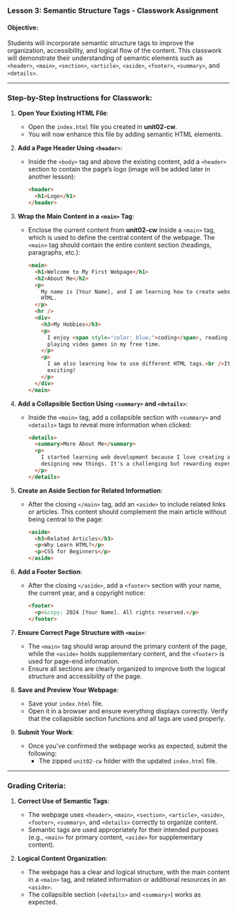 ### **Lesson 3: Semantic Structure Tags - Classwork Assignment**

#### **Objective:**

Students will incorporate semantic structure tags to improve the organization, accessibility, and logical flow of the content. This classwork will demonstrate their understanding of semantic elements such as `<header>`, `<main>`, `<section>`, `<article>`, `<aside>`, `<footer>`, `<summary>`, and `<details>`.

---

### **Step-by-Step Instructions for Classwork:**

1. **Open Your Existing HTML File**:

   - Open the `index.html` file you created in **unit02-cw**.
   - You will now enhance this file by adding semantic HTML elements.

2. **Add a Page Header Using `<header>`**:

   - Inside the `<body>` tag and above the existing content, add a `<header>` section to contain the page’s logo (image will be added later in another lesson):
     ```html
     <header>
       <h1>Logo</h1>
     </header>
     ```

3. **Wrap the Main Content in a `<main>` Tag**:

   - Enclose the current content from **unit02-cw** inside a `<main>` tag, which is used to define the central content of the webpage. The `<main>` tag should contain the entire content section (headings, paragraphs, etc.):
     ```html
     <main>
       <h1>Welcome to My First Webpage</h1>
       <h2>About Me</h2>
       <p>
         My name is [Your Name], and I am learning how to create websites using
         HTML.
       </p>
       <hr />
       <div>
         <h3>My Hobbies</h3>
         <p>
           I enjoy <span style="color: blue;">coding</span>, reading books, and
           playing video games in my free time.
         </p>
         <p>
           I am also learning how to use different HTML tags.<br />It's fun and
           exciting!
         </p>
       </div>
     </main>
     ```

4. **Add a Collapsible Section Using `<summary>` and `<details>`**:

   - Inside the `<main>` tag, add a collapsible section with `<summary>` and `<details>` tags to reveal more information when clicked:
     ```html
     <details>
       <summary>More About Me</summary>
       <p>
         I started learning web development because I love creating and
         designing new things. It's a challenging but rewarding experience!
       </p>
     </details>
     ```

5. **Create an Aside Section for Related Information**:

   - After the closing `</main>` tag, add an `<aside>` to include related links or articles. This content should complement the main article without being central to the page:
     ```html
     <aside>
       <h3>Related Articles</h3>
       <p>Why Learn HTML?</p>
       <p>CSS for Beginners</p>
     </aside>
     ```

6. **Add a Footer Section**:

   - After the closing `</aside>`, add a `<footer>` section with your name, the current year, and a copyright notice:
     ```html
     <footer>
       <p>&copy; 2024 [Your Name]. All rights reserved.</p>
     </footer>
     ```

7. **Ensure Correct Page Structure with `<main>`**:

   - The `<main>` tag should wrap around the primary content of the page, while the `<aside>` holds supplementary content, and the `<footer>` is used for page-end information.
   - Ensure all sections are clearly organized to improve both the logical structure and accessibility of the page.

8. **Save and Preview Your Webpage**:

   - Save your `index.html` file.
   - Open it in a browser and ensure everything displays correctly. Verify that the collapsible section functions and all tags are used properly.

9. **Submit Your Work**:
   - Once you've confirmed the webpage works as expected, submit the following:
     - The zipped `unit02-cw` folder with the updated `index.html` file.

---

### **Grading Criteria**:

1. **Correct Use of Semantic Tags**:

   - The webpage uses `<header>`, `<main>`, `<section>`, `<article>`, `<aside>`, `<footer>`, `<summary>`, and `<details>` correctly to organize content.
   - Semantic tags are used appropriately for their intended purposes (e.g., `<main>` for primary content, `<aside>` for supplementary content).

2. **Logical Content Organization**:

   - The webpage has a clear and logical structure, with the main content in a `<main>` tag, and related information or additional resources in an `<aside>`.
   - The collapsible section (`<details>` and `<summary>`) works as expected.
